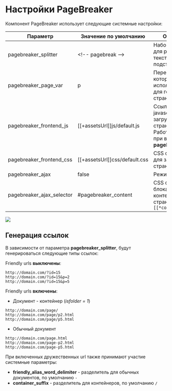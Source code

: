 # Настройки PageBreaker

Компонент PageBreaker использует следующие системные настройки:

| Параметр                  | Значение по умолчанию         | Описание                                                                                           |
| ------------------------- | ----------------------------- | -------------------------------------------------------------------------------------------------- |
| pagebreaker_splitter      | &lt;!-- pagebreak --&gt;      | Набор символов для разделения текста на подстраницы                                                |
| pagebreaker_page_var      | p                             | Переменная, которая будет использована для генерации страницы                                      |
| pagebreaker_frontend_js   | [[+assetsUrl]]js/default.js   | Ссылка на javascript для загрузки на страницу. Работает только при включенном **pagebreaker_ajax** |
| pagebreaker_frontend_css  | [[+assetsUrl]]css/default.css | CSS оформление для загрузки на страницу                                                            |
| pagebreaker_ajax          | false                         | Режим ajax                                                                                         |
| pagebreaker_ajax_selector | #pagebreaker_content          | CSS селектор блока с контентом страницы `[[*content]]`                                             |

[![](https://file.modx.pro/files/3/3/a/33aa6a26ab948732ec6dc0ab6de69929s.jpg)](https://file.modx.pro/files/3/3/a/33aa6a26ab948732ec6dc0ab6de69929.png)

## Генерация ссылок

В зависимости от параметра **pagebreaker_splitter**, будут генерироваться следующие типы ссылок:

Friendly urls **выключены**:

```
http://domain.com/?id=15
http://domain.com/?id=15&p=2
http://domain.com/?id=15&p=5
```

Friendly urls **включены**:

* Документ - контейнер (*isfolder = 1*)

```
http://domain.com/page/
http://domain.com/page/p2.html
http://domain.com/page/p5.html
```

* Обычный документ

```
http://domain.com/page.html
http://domain.com/page-p2.html
http://domain.com/page-p5.html
```

При включенных дружественных url также принимают участие системные параметры:

* **friendly_alias_word_delimiter** - разделитель для обычных документов, по умолчанию `-`
* **container_suffix** - разделитель для контейнеров, по умолчанию `/`
